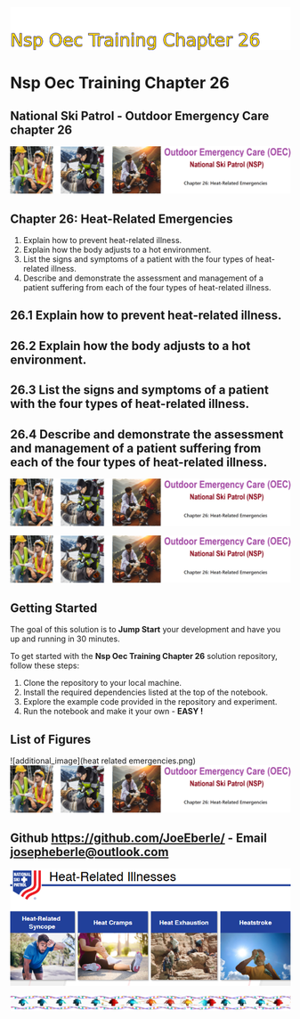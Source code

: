 ![Image image_filename](solution_sign.png)
    
# Nsp Oec Training Chapter 26 

## National Ski Patrol - Outdoor Emergency Care chapter 26

    
![Solution](code.png)

    
## Chapter 26: Heat-Related Emergencies

1. Explain how to prevent heat-related illness.
2. Explain how the body adjusts to a hot environment.
3. List the signs and symptoms of a patient with the four types of heat-related illness. 
4. Describe and demonstrate the assessment and management of a patient suffering from each of the four types of heat-related illness.


## 26.1 Explain how to prevent heat-related illness.



## 26.2 Explain how the body adjusts to a hot environment.



## 26.3 List the signs and symptoms of a patient with the four types of heat-related illness. 





## 26.4 Describe and demonstrate the assessment and management of a patient suffering from each of the four types of heat-related illness.



![Solution](code.png)

    
![Solution](code.png)

    
## Getting Started

The goal of this solution is to **Jump Start** your development and have you up and running in 30 minutes. 

To get started with the **Nsp Oec Training Chapter 26** solution repository, follow these steps:
1. Clone the repository to your local machine.
2. Install the required dependencies listed at the top of the notebook.
3. Explore the example code provided in the repository and experiment.
4. Run the notebook and make it your own - **EASY !**
    
## List of Figures
 ![additional_image](heat related emergencies.png)  <br>![additional_image](NSP_OEC_Training_Chapter_26.png)  <br>
    

## Github https://github.com/JoeEberle/ - Email  josepheberle@outlook.com 
    
![Developer](developer.png)

![Brand](brand.png)
    